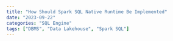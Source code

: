 ```yaml
---
title: "How Should Spark SQL Native Runtime Be Implemented"
date: "2023-09-22"
categories: "SQL Engine"
tags: ["DBMS", "Data Lakehouse", "Spark SQL"]
---
```

